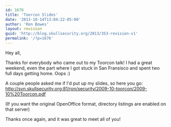 ```yaml
---
id: 1676
title: 'Toorcon Slides'
date: '2013-10-14T13:04:22-05:00'
author: 'Ron Bowes'
layout: revision
guid: 'http://blog.skullsecurity.org/2013/353-revision-v1'
permalink: '/?p=1676'
---
```


Hey all,

Thanks for everybody who came out to my Toorcon talk! I had a great weekend, even the part where I got stuck in San Fransisco and spent two full days getting home. Oops :)

A couple people asked me if I'd put up my slides, so here you go:  
<http://svn.skullsecurity.org:81/ron/security/2009-10-toorcon/2009-10%20Toorcon.pdf>

(If you want the original OpenOffice format, directory listings are enabled on that server)

Thanks once again, and it was great to meet all of you!